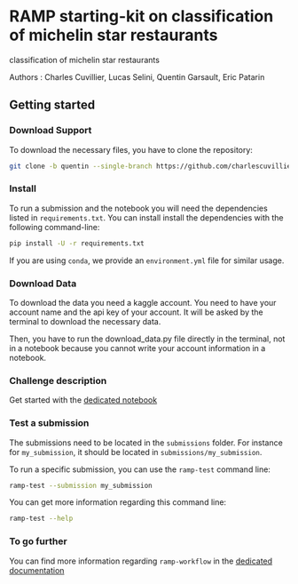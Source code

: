 # RAMP starting-kit on classification of michelin star restaurants
classification of michelin star restaurants

Authors : Charles Cuvillier, Lucas Selini, Quentin Garsault, Eric Patarin

## Getting started

### Download Support

To download the necessary files, you have to clone the repository:
```bash
git clone -b quentin --single-branch https://github.com/charlescuvillier/datacamp_michelin.git
```


### Install

To run a submission and the notebook you will need the dependencies listed
in `requirements.txt`. You can install install the dependencies with the
following command-line:

```bash
pip install -U -r requirements.txt
```

If you are using `conda`, we provide an `environment.yml` file for similar
usage.

### Download Data
To download the data you need a kaggle account. You need to have your account name and the api key of your account. It will be asked by the terminal to download the necessary data.

Then, you have to run the download_data.py file directly in the terminal, not in a notebook because you cannot write your account information in a notebook.

### Challenge description

Get started with the [dedicated notebook](michelin_starting_kit.ipynb)


### Test a submission

The submissions need to be located in the `submissions` folder. For instance
for `my_submission`, it should be located in `submissions/my_submission`.

To run a specific submission, you can use the `ramp-test` command line:

```bash
ramp-test --submission my_submission
```

You can get more information regarding this command line:

```bash
ramp-test --help
```

### To go further

You can find more information regarding `ramp-workflow` in the
[dedicated documentation](https://paris-saclay-cds.github.io/ramp-docs/ramp-workflow/stable/using_kits.html)


